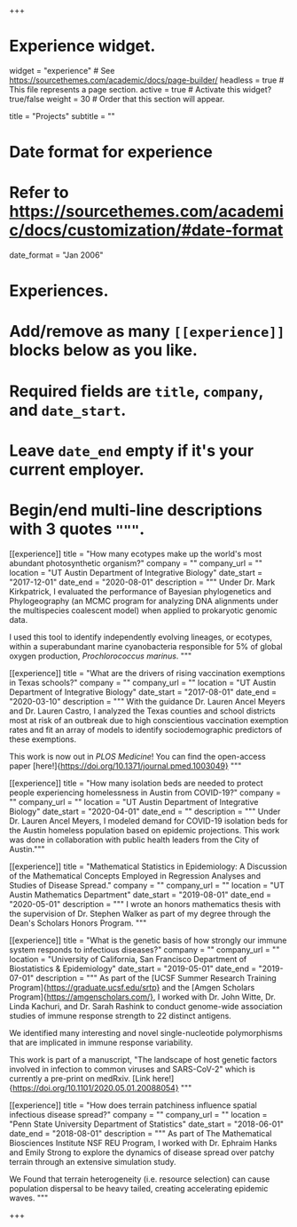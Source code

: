 +++
# Experience widget.
widget = "experience"  # See https://sourcethemes.com/academic/docs/page-builder/
headless = true  # This file represents a page section.
active = true  # Activate this widget? true/false
weight = 30  # Order that this section will appear.

title = "Projects"
subtitle = ""

# Date format for experience
#   Refer to https://sourcethemes.com/academic/docs/customization/#date-format
date_format = "Jan 2006"

# Experiences.
#   Add/remove as many `[[experience]]` blocks below as you like.
#   Required fields are `title`, `company`, and `date_start`.
#   Leave `date_end` empty if it's your current employer.
#   Begin/end multi-line descriptions with 3 quotes `"""`.

[[experience]]
  title = "How many ecotypes make up the world's most abundant photosynthetic organism?"
  company = ""
  company_url = ""
  location = "UT Austin Department of Integrative Biology"
  date_start = "2017-12-01"
  date_end = "2020-08-01"
  description = """
  Under Dr. Mark Kirkpatrick, I evaluated the performance of Bayesian phylogenetics and Phylogeography (an MCMC program for analyzing DNA alignments under the multispecies coalescent model) when applied to prokaryotic genomic data. 

  I used this tool to identify independently evolving lineages, or ecotypes, within a superabundant marine cyanobacteria responsible for 5% of global oxygen production, *Prochlorococcus marinus*.
  """

[[experience]]
  title = "What are the drivers of rising vaccination exemptions in Texas schools?"
  company = ""
  company_url = ""
  location = "UT Austin Department of Integrative Biology"
  date_start = "2017-08-01"
  date_end = "2020-03-10"
  description = """
  With the guidance Dr. Lauren Ancel Meyers and Dr. Lauren Castro, I analyzed the Texas counties and school districts most at risk of an outbreak due to high conscientious vaccination exemption rates and fit an array of models to identify sociodemographic predictors of these exemptions.

  This work is now out in *PLOS Medicine*! You can find the open-access paper [here!]{https://doi.org/10.1371/journal.pmed.1003049}
  """


[[experience]]
  title = "How many isolation beds are needed to protect people experiencing homelessness in Austin from COVID-19?"
  company = ""
  company_url = ""
  location = "UT Austin Department of Integrative Biology"
  date_start = "2020-04-01"
  date_end = ""
  description = """
  Under Dr. Lauren Ancel Meyers, I modeled demand for COVID-19 isolation beds for the Austin homeless population based on epidemic projections. This work was done in collaboration with public health leaders from the City of Austin."""

[[experience]]
  title = "Mathematical Statistics in Epidemiology: A Discussion of the Mathematical Concepts Employed in Regression Analyses and Studies of Disease Spread."
  company = ""
  company_url = ""
  location = "UT Austin Mathematics Department"
  date_start = "2019-08-01"
  date_end = "2020-05-01"
  description = """
  I wrote an honors mathematics thesis with the supervision of Dr. Stephen Walker as part of my degree through the Dean's Scholars Honors Program.
  """

[[experience]]
  title = "What is the genetic basis of how strongly our immune system responds to infectious diseases?"
  company = ""
  company_url = ""
  location = "University of California, San Francisco Department of Biostatistics & Epidemiology"
  date_start = "2019-05-01"
  date_end = "2019-07-01"
  description = """
  As part of the [UCSF Summer Research Training Program]{https://graduate.ucsf.edu/srtp} and the [Amgen Scholars Program]{https://amgenscholars.com/}, I worked with Dr. John Witte, Dr. Linda Kachuri, and Dr. Sarah Rashink to conduct genome-wide association studies of immune response strength to 22 distinct antigens.

  We identified many interesting and novel single-nucleotide polymorphisms that are implicated in immune response variability.

  This work is part of a manuscript, "The landscape of host genetic factors involved in infection to common viruses and SARS-CoV-2" which is currently a pre-print on medRxiv. [Link here!]{https://doi.org/10.1101/2020.05.01.20088054}
  """

[[experience]]
  title = "How does terrain patchiness influence spatial infectious disease spread?"
  company = ""
  company_url = ""
  location = "Penn State University Department of Statistics"
  date_start = "2018-06-01"
  date_end = "2018-08-01"
  description = """
  As part of The Mathematical Biosciences Institute NSF REU Program, I worked with Dr. Ephraim Hanks and Emily Strong to explore the dynamics of disease spread over patchy terrain through an extensive simulation study.
  
  We Found that terrain heterogeneity (i.e. resource selection) can cause population dispersal to be heavy tailed, creating accelerating epidemic waves.
  """

+++
